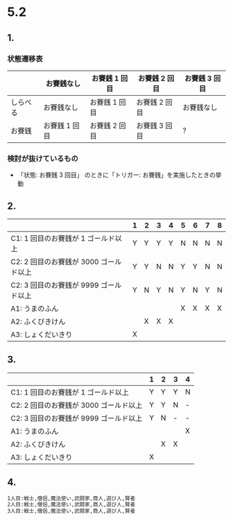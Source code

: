 # 5.2

## 1.

### 状態遷移表

|          | お賽銭なし    | お賽銭 1 回目 | お賽銭 2 回目 | お賽銭 3 回目 |
| -------- | ------------- | ------------- | ------------- | ------------- |
| しらべる | お賽銭なし    | お賽銭 1 回目 | お賽銭 2 回目 | お賽銭なし    |
| お賽銭   | お賽銭 1 回目 | お賽銭 2 回目 | お賽銭 3 回目 | ?             |

### 検討が抜けているもの

- 「状態: お賽銭 3 回目」 のときに「トリガー: お賽銭」を実施したときの挙動

## 2.

|                                        | 1   | 2   | 3   | 4   | 5   | 6   | 7   | 8   |
| -------------------------------------- | --- | --- | --- | --- | --- | --- | --- | --- |
| C1: 1 回目のお賽銭が 1 ゴールド以上    | Y   | Y   | Y   | Y   | N   | N   | N   | N   |
| C2: 2 回目のお賽銭が 3000 ゴールド以上 | Y   | Y   | N   | N   | Y   | Y   | N   | N   |
| C2: 3 回目のお賽銭が 9999 ゴールド以上 | Y   | N   | Y   | N   | Y   | N   | Y   | N   |
| A1: うまのふん                         |     |     |     |     | X   | X   | X   | X   |
| A2: ふくびきけん                       |     | X   | X   | X   |     |     |     |     |
| A3: しょくだいきり                     | X   |     |     |     |     |     |     |     |

## 3.

|                                        | 1   | 2   | 3   | 4   |
| -------------------------------------- | --- | --- | --- | --- |
| C1: 1 回目のお賽銭が 1 ゴールド以上    | Y   | Y   | Y   | N   |
| C2: 2 回目のお賽銭が 3000 ゴールド以上 | Y   | Y   | N   | -   |
| C2: 3 回目のお賽銭が 9999 ゴールド以上 | Y   | N   | -   | -   |
| A1: うまのふん                         |     |     |     | X   |
| A2: ふくびきけん                       |     | X   | X   |     |
| A3: しょくだいきり                     | X   |     |     |     |

## 4.

```txt
1人目:戦士,僧侶,魔法使い,武闘家,商人,遊び人,賢者
2人目:戦士,僧侶,魔法使い,武闘家,商人,遊び人,賢者
3人目:戦士,僧侶,魔法使い,武闘家,商人,遊び人,賢者
```
